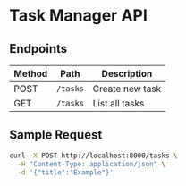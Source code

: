 # Task Manager API

## Endpoints
| Method | Path | Description |
|--------|------|-------------|
| POST   | `/tasks` | Create new task |
| GET    | `/tasks` | List all tasks |

## Sample Request
```bash
curl -X POST http://localhost:8000/tasks \
  -H "Content-Type: application/json" \
  -d '{"title":"Example"}'
```
